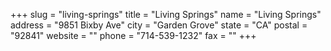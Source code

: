 +++
slug = "living-springs"
title = "Living Springs"
name = "Living Springs"
address = "9851 Bixby Ave"
city = "Garden Grove"
state = "CA"
postal = "92841"
website = ""
phone = "714-539-1232"
fax = ""
+++
